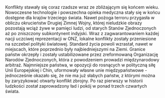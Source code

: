 Konflikty stawały się coraz rzadsze wraz ze zbliżającym się końcem
wieku. Nowoczesne technologie i powszechna opieka medyczna stały się w
końcu dostępne dla krajów trzeciego świata. Nawet pożoga terroru
przygasła w obliczu okrucieństw Drugiej Zimnej Wojny, której nieludzkie
obrazy pozostają wciąż żywe w pamięci ludzi, od starych Stanów
Zjednoczonych aż po zniszczony subkontynent indyjski. Wraz z
zagwarantowaniem każdej nacji uczciwej reprezentacji w ONZ, lokalne
konflikty zostały przeniesione na szczebel polityki światowej. Standard
życia powoli wzrastał, nawet w miejscach, które poprzednio były
najbiedniejszymi na Ziemi. Granice państw okrzepły i zostały
ustabilizowane przez zreformowaną Organizację Narodów Zjednoczonych,
która z powodzeniem prowadzi międzynarodowy arbitraż. Najmniejsze
państwa, w opozycji do rosnących w polityczną siłę Unii Europejskiej i
Chin, uformowały własne unie międzypaństwowe - jednocześnie okazało się,
że nie ma już słabych państw, z którymi można by zaryzykować otwarty
konflikt zbrojny. Po raz pierwszy w historii ludzkości został
zaprowadzony ład i pokój w ponad trzech czwartych świata.